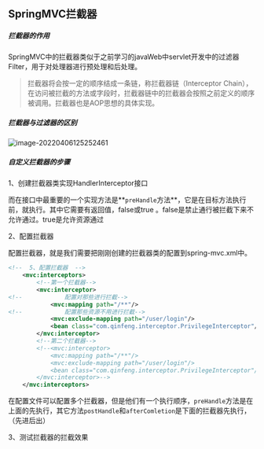 ## SpringMVC拦截器

##### 拦截器的作用

SpringMVC中的拦截器类似于之前学习的javaWeb中servlet开发中的过滤器Filter，用于对处理器进行预处理和后处理。

> 拦截器将会按一定的顺序结成一条链，称拦截器链（Interceptor Chain），在访问被拦截的方法或字段时，拦截器链中的拦截器会按照之前定义的顺序被调用。拦截器也是AOP思想的具体实现。

##### 拦截器与过滤器的区别

![image-20220406125252461](C:\Users\qinsi\AppData\Roaming\Typora\typora-user-images\image-20220406125252461.png)

##### 自定义拦截器的步骤

1、创建拦截器类实现HandlerInterceptor接口

​	而在接口中最重要的一个实现方法是**`preHandle`方法**，它是在目标方法执行前，就执行。其中它需要有返回值，false或true 。false是禁止通行被拦截下来不允许通过。true是允许资源通过

2、配置拦截器

配置拦截器，就是我们需要把刚刚创建的拦截器类的配置到spring-mvc.xml中。

```xml
<!--  5、配置拦截器  -->
    <mvc:interceptors>
        <!--第一个拦截器-->
        <mvc:interceptor>
<!--            配置对那些进行拦截-->
            <mvc:mapping path="/**"/>
<!--            配置那些资源不用进行拦截-->
            <mvc:exclude-mapping path="/user/login"/>
            <bean class="com.qinfeng.interceptor.PrivilegeInterceptor"/>
        </mvc:interceptor>
        <!--第二个拦截器-->
        <!--<mvc:interceptor>
            <mvc:mapping path="/**"/>
            <mvc:exclude-mapping path="/user/login"/>
            <bean class="com.qinfeng.interceptor.PrivilegeInterceptor"/>
        </mvc:interceptor>-->
    </mvc:interceptors>
```

在配置文件可以配置多个拦截器，但是他们有一个执行顺序，`preHandle`方法是在上面的先执行，其它方法`postHandle`和`afterComletion`是下面的拦截器先执行，（先进后出）

3、测试拦截器的拦截效果

